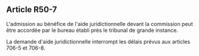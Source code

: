Article R50-7
----
L'admission au bénéfice de l'aide juridictionnelle devant la commission peut
être accordée par le bureau établi près le tribunal de grande instance.

La demande d'aide juridictionnelle interrompt les délais prévus aux articles
706-5 et 706-8.
